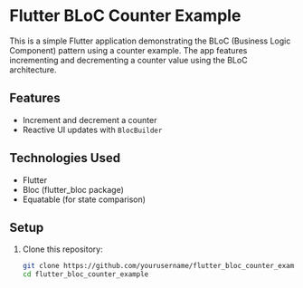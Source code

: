 # Flutter BLoC Counter Example

This is a simple Flutter application demonstrating the BLoC (Business Logic Component) pattern using a counter example. The app features incrementing and decrementing a counter value using the BLoC architecture.

## Features

- Increment and decrement a counter
- Reactive UI updates with `BlocBuilder`

## Technologies Used

- Flutter
- Bloc (flutter_bloc package)
- Equatable (for state comparison)

## Setup

1. Clone this repository:
   ```bash
   git clone https://github.com/yourusername/flutter_bloc_counter_example.git
   cd flutter_bloc_counter_example
